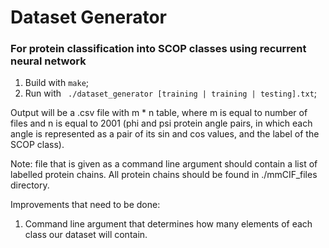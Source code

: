 
# Dataset Generator
### For protein classification into SCOP classes using recurrent neural network

1. Build with `make`;
2. Run with ` ./dataset_generator [training | training | testing].txt`;

Output will be a .csv file with m * n table, where m is equal to number of files and n is equal to 
2001 (phi and psi protein angle pairs, in which each angle is represented as a pair of its sin and
cos values, and the label of the SCOP class). 

Note: file that is given as a command line argument should contain a list of labelled protein 
chains.
All protein chains should be found in ./mmCIF_files directory.

Improvements that need to be done:
1. Command line argument that determines how many elements of each class our dataset will 
contain.
